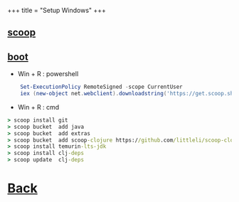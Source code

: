 +++
title = "Setup Windows"
+++

## [scoop](https://scoop.sh/)

## [boot](http://boot-clj.com/)

* Win + R : powershell

``` powershell
    Set-ExecutionPolicy RemoteSigned -scope CurrentUser
    iex (new-object net.webclient).downloadstring('https://get.scoop.sh')
```


* Win + R : cmd

``` cmd
> scoop install git
> scoop bucket  add java
> scoop bucket  add extras
> scoop bucket  add scoop-clojure https://github.com/littleli/scoop-clojure
> scoop install temurin-lts-jdk
> scoop install clj-deps
> scoop update  clj-deps
```

# [Back](./)
